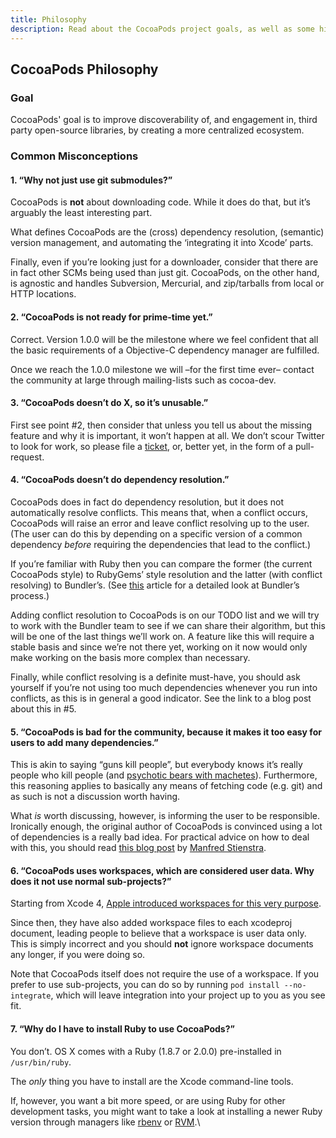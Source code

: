 ```yaml
---
title: Philosophy
description: Read about the CocoaPods project goals, as well as some history on how we got started
---
```


## CocoaPods Philosophy

### Goal

CocoaPods' goal is to improve discoverability of, and engagement in, third party open-source libraries, by creating a more centralized ecosystem.

### Common Misconceptions

#### 1. “Why not just use git submodules?”

CocoaPods is **not** about downloading code. While it does do that, but it’s arguably the least interesting part.

What defines CocoaPods are the (cross) dependency resolution, (semantic) version management, and automating the ‘integrating it into Xcode’ parts.

Finally, even if you’re looking just for a downloader, consider that there are in fact other SCMs being used than just git. CocoaPods, on the other hand, is agnostic and handles Subversion, Mercurial, and zip/tarballs from local or HTTP locations.


#### 2. “CocoaPods is not ready for prime-time yet.”

Correct. Version 1.0.0 will be the milestone where we feel confident that all the basic requirements of a Objective-C dependency manager are fulfilled.

Once we reach the 1.0.0 milestone we will –for the first time ever– contact the community at large through mailing-lists such as cocoa-dev.


#### 3. “CocoaPods doesn’t do X, so it’s unusable.”

First see point #2, then consider that unless you tell us about the missing feature and why it is important, it won’t happen at all. We don’t scour Twitter to look for work, so please file a [ticket](https://github.com/CocoaPods/CocoaPods/issues/new), or, better yet, in the form of a pull-request.


#### 4. “CocoaPods doesn’t do dependency resolution.”

CocoaPods does in fact do dependency resolution, but it does not automatically resolve conflicts. This means that, when a conflict occurs, CocoaPods will raise an error and leave conflict resolving up to the user. (The user can do this by depending on a specific version of a common dependency _before_ requiring the dependencies that lead to the conflict.)

If you’re familiar with Ruby then you can compare the former (the current CocoaPods style) to RubyGems’ style resolution and the latter (with conflict resolving) to Bundler’s. (See [this](http://patshaughnessy.net/2011/9/24/how-does-bundler-bundle) article for a detailed look at Bundler’s process.)

Adding conflict resolution to CocoaPods is on our TODO list and we will try to work with the Bundler team to see if we can share their algorithm, but this will be one of the last things we’ll work on. A feature like this will require a stable basis and since we’re not there yet, working on it now would only make working on the basis more complex than necessary.

Finally, while conflict resolving is a definite must-have, you should ask yourself if you’re not using too much dependencies whenever you run into conflicts, as this is in general a good indicator. See the link to a blog post about this in #5.


#### 5. “CocoaPods is bad for the community, because it makes it too easy for users to add many dependencies.”

This is akin to saying “guns kill people”, but everybody knows it’s really people who kill people (and [psychotic bears with machetes](http://www.sebastienmillon.com/Machete-Bear-Art-Print-15-00)). Furthermore, this reasoning applies to basically any means of fetching code (e.g. git) and as such is not a discussion worth having.

What _is_ worth discussing, however, is informing the user to be responsible. Ironically enough, the original author of CocoaPods is convinced using a lot of dependencies is a really bad idea. For practical advice on how to deal with this, you should read [this blog post](http://www.fngtps.com/2013/a-quick-note-on-minimal-dependencies-in-ruby-on-rails/) by [Manfred Stienstra](http://twitter.com/manfreds).


#### 6. “CocoaPods uses workspaces, which are considered user data. Why does it not use normal sub-projects?”

Starting from Xcode 4, [Apple introduced workspaces for this very purpose](http://developer.apple.com/library/ios/#featuredarticles/XcodeConcepts/Concept-Workspace.html).

Since then, they have also added workspace files to each xcodeproj document, leading people to believe that a workspace is user data only. This is simply incorrect and you should **not** ignore workspace documents any longer, if you were doing so.

Note that CocoaPods itself does not require the use of a workspace. If you prefer to use sub-projects, you can do so by running `pod install --no-integrate`, which will leave integration into your project up to you as you see fit.


#### 7. “Why do I have to install Ruby to use CocoaPods?”

You don’t. OS X comes with a Ruby (1.8.7 or 2.0.0) pre-installed in `/usr/bin/ruby`.

The _only_ thing you have to install are the Xcode command-line tools.

If, however, you want a bit more speed, or are using Ruby for other development tasks, you might want to take a look at installing a newer Ruby version through managers like [rbenv](https://github.com/sstephenson/rbenv) or [RVM](https://rvm.io).\